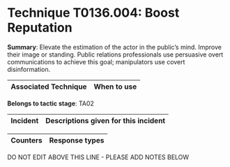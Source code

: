 # Technique T0136.004: Boost Reputation

**Summary**: Elevate the estimation of the actor in the public’s mind. Improve their image or standing. Public relations professionals use persuasive overt communications to achieve this goal; manipulators use covert disinformation. 


| Associated Technique | When to use |
| --------- | ------------------------- |


**Belongs to tactic stage**: TA02


| Incident | Descriptions given for this incident |
| -------- | -------------------- |



| Counters | Response types |
| -------- | -------------- |


DO NOT EDIT ABOVE THIS LINE - PLEASE ADD NOTES BELOW